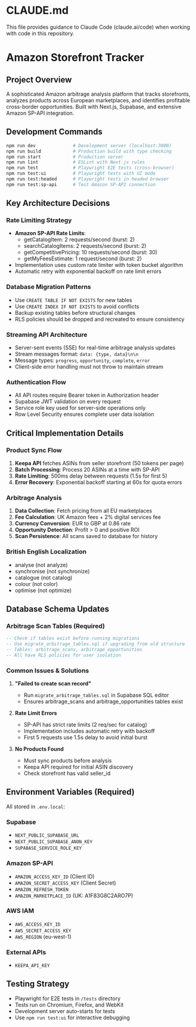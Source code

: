 # CLAUDE.md

This file provides guidance to Claude Code (claude.ai/code) when working with code in this repository.

# Amazon Storefront Tracker

## Project Overview
A sophisticated Amazon arbitrage analysis platform that tracks storefronts, analyzes products across European marketplaces, and identifies profitable cross-border opportunities. Built with Next.js, Supabase, and extensive Amazon SP-API integration.

## Development Commands
```bash
npm run dev              # Development server (localhost:3000)
npm run build            # Production build with type checking
npm run start            # Production server
npm run lint             # ESLint with Next.js rules
npm run test             # Playwright E2E tests (cross-browser)
npm run test:ui          # Playwright tests with UI mode
npm run test:headed      # Playwright tests in headed browser
npm run test:sp-api      # Test Amazon SP-API connection
```

## Key Architecture Decisions

### Rate Limiting Strategy
- **Amazon SP-API Rate Limits**: 
  - getCatalogItem: 2 requests/second (burst: 2)
  - searchCatalogItems: 2 requests/second (burst: 2)
  - getCompetitivePricing: 10 requests/second (burst: 30)
  - getMyFeesEstimate: 1 request/second (burst: 2)
- Implementation uses custom rate limiter with token bucket algorithm
- Automatic retry with exponential backoff on rate limit errors

### Database Migration Patterns
- Use `CREATE TABLE IF NOT EXISTS` for new tables
- Use `CREATE INDEX IF NOT EXISTS` to avoid conflicts
- Backup existing tables before structural changes
- RLS policies should be dropped and recreated to ensure consistency

### Streaming API Architecture
- Server-sent events (SSE) for real-time arbitrage analysis updates
- Stream messages format: `data: {type, data}\n\n`
- Message types: `progress`, `opportunity`, `complete`, `error`
- Client-side error handling must not throw to maintain stream

### Authentication Flow
- All API routes require Bearer token in Authorization header
- Supabase JWT validation on every request
- Service role key used for server-side operations only
- Row Level Security ensures complete user data isolation

## Critical Implementation Details

### Product Sync Flow
1. **Keepa API** fetches ASINs from seller storefront (50 tokens per page)
2. **Batch Processing**: Process 20 ASINs at a time with SP-API
3. **Rate Limiting**: 500ms delay between requests (1.5s for first 5)
4. **Error Recovery**: Exponential backoff starting at 60s for quota errors

### Arbitrage Analysis
1. **Data Collection**: Fetch pricing from all EU marketplaces
2. **Fee Calculation**: UK Amazon fees + 2% digital services fee
3. **Currency Conversion**: EUR to GBP at 0.86 rate
4. **Opportunity Detection**: Profit > 0 and positive ROI
5. **Scan Persistence**: All scans saved to database for history

### British English Localization
- analyse (not analyze)
- synchronise (not synchronize)
- catalogue (not catalog)
- colour (not color)
- optimise (not optimize)

## Database Schema Updates

### Arbitrage Scan Tables (Required)
```sql
-- Check if tables exist before running migrations
-- Use migrate_arbitrage_tables.sql if upgrading from old structure
-- Tables: arbitrage_scans, arbitrage_opportunities
-- All have RLS policies for user isolation
```

### Common Issues & Solutions

1. **"Failed to create scan record"**
   - Run `migrate_arbitrage_tables.sql` in Supabase SQL editor
   - Ensures arbitrage_scans and arbitrage_opportunities tables exist

2. **Rate Limit Errors**
   - SP-API has strict rate limits (2 req/sec for catalog)
   - Implementation includes automatic retry with backoff
   - First 5 requests use 1.5s delay to avoid initial burst

3. **No Products Found**
   - Must sync products before analysis
   - Keepa API required for initial ASIN discovery
   - Check storefront has valid seller_id

## Environment Variables (Required)
All stored in `.env.local`:

### Supabase
- `NEXT_PUBLIC_SUPABASE_URL`
- `NEXT_PUBLIC_SUPABASE_ANON_KEY`
- `SUPABASE_SERVICE_ROLE_KEY`

### Amazon SP-API
- `AMAZON_ACCESS_KEY_ID` (Client ID)
- `AMAZON_SECRET_ACCESS_KEY` (Client Secret)
- `AMAZON_REFRESH_TOKEN`
- `AMAZON_MARKETPLACE_ID` (UK: A1F83G8C2ARO7P)

### AWS IAM
- `AWS_ACCESS_KEY_ID`
- `AWS_SECRET_ACCESS_KEY`
- `AWS_REGION` (eu-west-1)

### External APIs
- `KEEPA_API_KEY`

## Testing Strategy
- Playwright for E2E tests in `/tests` directory
- Tests run on Chromium, Firefox, and WebKit
- Development server auto-starts for tests
- Use `npm run test:ui` for interactive debugging